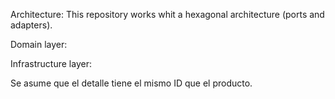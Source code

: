Architecture: This repository works whit a hexagonal architecture (ports and adapters).

Domain layer:

Infrastructure layer:






Se asume que el detalle tiene el mismo ID que el producto.